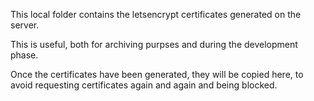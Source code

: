 This local folder contains the letsencrypt certificates generated on the server.

This is useful, both for archiving purpses and during the development phase.

Once the certificates have been generated, they will be copied here, to avoid requesting certificates again and again and being blocked.
